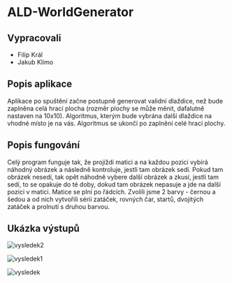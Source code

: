 # ALD-WorldGenerator

## Vypracovali
- Filip Král
- Jakub Klimo

## Popis aplikace
Aplikace po spuštění začne postupně generovat validní dlaždice, než bude zaplněna
celá hrací plocha (rozměr plochy se může měnit, dafalutně nastaven na 10x10). Algoritmus, kterým bude vybrána další dlaždice na vhodné místo je
na vás. Algoritmus se ukončí po zaplnění celé hrací plochy.

## Popis fungování
Celý program funguje tak, že projíždí matici a na každou pozici vybírá náhodný obrázek a následně kontroluje, jestli tam obrázek sedí. Pokud tam obrázek nesedí, tak opět náhodně vybere další obrázek a zkusí, jestli tam sedí, to se opakuje do té doby, dokud tam obrázek nepasuje a jde na další pozici v matici. Matice se plní po řádcích. Zvolili jsme 2 barvy - černou a šedou a od nich vytvořili sérii zatáček, rovných čar, startů, dvojitých zatáček a prolnutí s druhou barvou.

## Ukázka výstupů

![vysledek2](https://user-images.githubusercontent.com/100779510/210067369-3537d042-0b8d-4a8a-a005-b6b0135605ff.png)

![vysledek1](https://user-images.githubusercontent.com/100779510/210067379-58576c24-ffa0-4b1d-aa97-ec02d5d3a431.png)

![vysledek](https://user-images.githubusercontent.com/100779510/210067383-e0aae2eb-7b21-4ec1-a996-99683a17f6ba.png)
